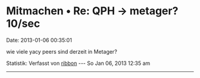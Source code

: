 Mitmachen • Re: QPH -\> metager? 10/sec
=======================================

Date: 2013-01-06 00:35:01

wie viele yacy peers sind derzeit in Metager?

Statistik: Verfasst von
[ribbon](http://forum.yacy-websuche.de/memberlist.php?mode=viewprofile&u=193)
--- So Jan 06, 2013 12:35 am

------------------------------------------------------------------------
